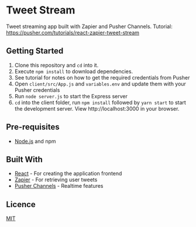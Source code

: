 # Tweet Stream

Tweet streaming app built with Zapier and Pusher Channels. Tutorial: https://pusher.com/tutorials/react-zapier-tweet-stream

## Getting Started

1. Clone this repository and `cd` into it.
2. Execute `npm install` to download dependencies.
3. See tutorial for notes on how to get the required credentials from Pusher
4. Open `client/src/App.js` and `variables.env` and update them with your Pusher credentials
5. Run `node server.js` to start the Express server
6. `cd` into the client folder, run `npm install` followed by `yarn start` to start the development server. View http://localhost:3000 in your browser.

## Pre-requisites

- [Node.js](https://nodejs.org/en) and npm

## Built With

- [React](https://reactjs.org) - For creating the application frontend
- [Zapier](https//zapier.com) - For retrieving user tweets
- [Pusher Channels](https://pusher.com/) - Realtime features


## Licence

[MIT](https://opensource.org/licenses/MIT)

